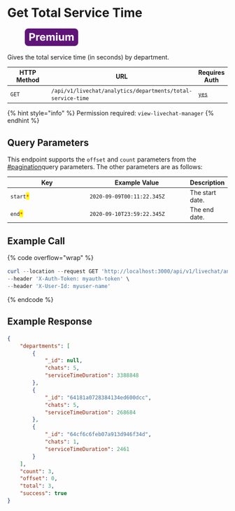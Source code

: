 # Get Total Service Time

<figure><img src="../../../../../../../.gitbook/assets/Premium.svg" alt=""><figcaption></figcaption></figure>

Gives the total service time (in seconds) by department.

<table><thead><tr><th width="163">HTTP Method</th><th width="305">URL</th><th>Requires Auth</th></tr></thead><tbody><tr><td><code>GET</code></td><td><code>/api/v1/livechat/analytics/departments/total-service-time</code></td><td><a href="../../../authentication-endpoints/"><code>yes</code></a></td></tr></tbody></table>

{% hint style="info" %}
Permission required: `view-livechat-manager`
{% endhint %}

## Query Parameters

This endpoint supports the `offset` and `count` parameters from the [#pagination](../../../../#pagination "mention")query parameters. The other parameters are as follows:

<table><thead><tr><th width="211.33333333333331">Key</th><th width="251">Example Value</th><th>Description</th></tr></thead><tbody><tr><td><code>start</code><mark style="color:red;"><code>*</code></mark></td><td><code>2020-09-09T00:11:22.345Z</code></td><td>The start date.</td></tr><tr><td><code>end</code><mark style="color:red;"><code>*</code></mark></td><td><code>2020-09-10T23:59:22.345Z</code></td><td>The end date.</td></tr></tbody></table>

## Example Call

{% code overflow="wrap" %}
```powershell
curl --location --request GET 'http://localhost:3000/api/v1/livechat/analytics/departments/total-service-time?start=2020-02-12T00:11:22.345Z&end=2020-02-18T23:59:22.345Z' \
--header 'X-Auth-Token: myauth-token' \
--header 'X-User-Id: myuser-name'
```
{% endcode %}

## Example Response

```json
{
    "departments": [
        {
            "_id": null,
            "chats": 5,
            "serviceTimeDuration": 3388848
        },
        {
            "_id": "64181a0728384134ed600dcc",
            "chats": 5,
            "serviceTimeDuration": 268684
        },
        {
            "_id": "64cf6c6feb07a913d946f34d",
            "chats": 1,
            "serviceTimeDuration": 2461
        }
    ],
    "count": 3,
    "offset": 0,
    "total": 3,
    "success": true
}
```
